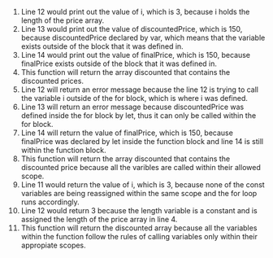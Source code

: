 1. Line 12 would print out the value of i, which is 3, because i holds the length of the price array. 
2. Line 13 would print out the value of discountedPrice, which is 150, because discountedPrice declared by var, which means that the variable exists outside of the block that it was defined in. 
3. Line 14 would print out the value of finalPrice, which is 150, because finalPrice exists outside of the block that it was defined in. 
4. This function will return the array discounted that contains the discounted prices. 
5. Line 12 will return an error message because the line 12 is trying to call the variable i outside of the for block, which is where i was defined. 
6. Line 13 will return an error message because discountedPrice was defined inside the for block by let, thus it can only be called within the for block. 
7. Line 14 will return the value of finalPrice, which is 150, because finalPrice was declared by let inside the function block and line 14 is still within the function block.  
8. This function will return the array discounted that contains the discounted price because all the varibles are called within their allowed scope.
9. Line 11 would return the value of i, which is 3, because none of the const variables are being reassigned within the same scope and the for loop runs accordingly. 
10. Line 12 would return 3 because the length variable is a constant and is assigned the length of the price array in line 4. 
11. This function will return the discounted array because all the variables within the function follow the rules of calling variables only within their appropiate scopes. 